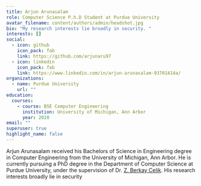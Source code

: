 ```yaml
---
title: Arjun Arunasalam
role: Computer Science P.h.D Student at Purdue University
avatar_filename: content/authors/admin/headshot.jpg
bio: "My research interests lie broadly in security. "
interests: []
social:
  - icon: github
    icon_pack: fab
    link: https://github.com/arjunaru97
  - icon: linkedin
    icon_pack: fab
    link: https://www.linkedin.com/in/arjun-arunasalam-93701414a/
organizations:
  - name: Purdue University
    url: ""
education:
  courses:
    - course: BSE Computer Engineering
      institution: University of Michigan, Ann Arbor
      year: 2020
email: ""
superuser: true
highlight_name: false
---
```

Arjun Arunasalam received his Bachelors of Science in Engineering degree in Computer Engineering from the University of Michigan, Ann Arbor. He is currently pursuing a PhD degree in the Department of Computer Science at Purdue University, under the supervision of Dr. [Z. Berkay Celik](https://beerkay.github.io/). His research interests broadly lie in security
